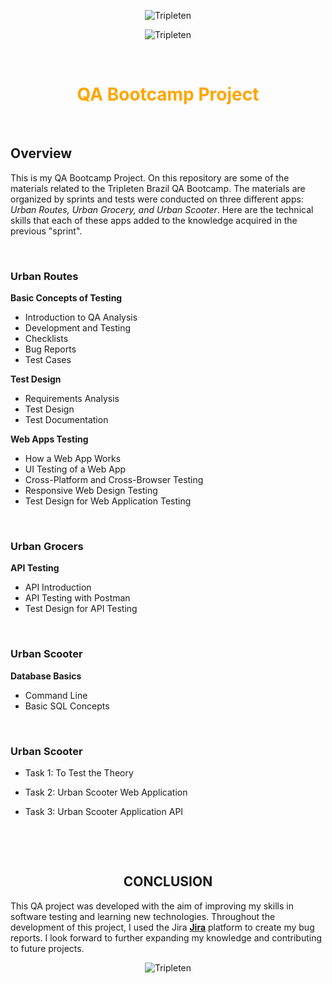<div align="center">

![Tripleten](https://uspto.report/TM/98041965/mark)

![Tripleten](https://https://media.licdn.com/dms/image/D5612AQFoqE2L_kJhjA/article-cover_image-shrink_720_1280/0/1713380963874?e=2147483647&v=beta&t=tYud7Djt_oalBXejysxB5CCWCrVXI1rn6ZZ_Jr0Putc)


</div>

&nbsp;
<div align="center">

  # <span style="color:orange">QA Bootcamp Project </span>


</div>

&nbsp;

## Overview
This is my  QA Bootcamp Project. On this repository are some of the materials related to the Tripleten Brazil QA Bootcamp. The materials are organized by sprints and tests were conducted on three different apps: *Urban Routes, Urban Grocery, and Urban Scooter*.
Here are the technical skills that each of these apps added to the knowledge acquired in the previous "sprint".



&nbsp;


### Urban Routes
**Basic Concepts of Testing**
- Introduction to QA Analysis
- Development and Testing
- Checklists
- Bug Reports
- Test Cases

**Test Design**
- Requirements Analysis
- Test Design
- Test Documentation

**Web Apps Testing**
- How a Web App Works
- UI Testing of a Web App
- Cross-Platform and Cross-Browser Testing
- Responsive Web Design Testing
- Test Design for Web Application Testing
  
&nbsp;
### Urban Grocers
**API Testing**
- API Introduction
- API Testing with Postman
- Test Design for API Testing
  
&nbsp;
### Urban Scooter
**Database Basics**
- Command Line
- Basic SQL Concepts
  
&nbsp;
### Urban Scooter
- Task 1: To Test the Theory
- Task 2: Urban Scooter Web Application
- Task 3: Urban Scooter Application API

  &nbsp;


<div align="center">


  &nbsp;

## **CONCLUSION**

</div>



This QA project was developed with the aim of improving my skills in software testing and learning new technologies. Throughout the development of this project, I used the Jira **[Jira](https://angela-ribeiro.atlassian.net/jira/projects?selectedProjectType=software)** platform to create my bug reports. I look forward to further expanding my knowledge and contributing to future projects. 

<div align="center">

![Tripleten](https://d1h6w5f3g2yoyh.cloudfront.net/usa-main/tild6163-3230-4561-b034-623337663330__qa.png.webp)

</div>

